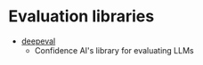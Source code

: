 # Evaluation libraries

* [deepeval ](https://github.com/confident-ai/deepeval)
    - Confidence AI's library for evaluating LLMs
